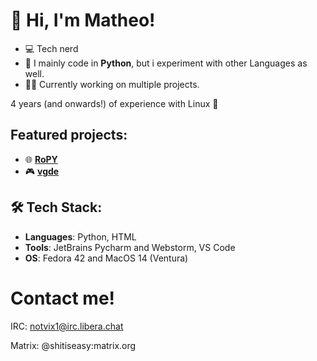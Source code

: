 # 👋 Hi, I'm Matheo!

- 💻 Tech nerd
- 🔧 I mainly code in **Python**, but i experiment with other Languages as well.
- 👨‍💻 Currently working on multiple projects.

4 years (and onwards!) of experience with Linux 🐧

## Featured projects:

- 🌐 **[RoPY](https://github.com/veddevv/RoPY)**
- 🎮 **[vgde](https://github.com/veddevv/vgde)**
## 🛠 Tech Stack:
- **Languages**: Python, HTML
- **Tools**: JetBrains Pycharm and Webstorm, VS Code
- **OS**: Fedora 42 and MacOS 14 (Ventura)


# Contact me!
IRC: notvix1@irc.libera.chat

Matrix: @shitiseasy:matrix.org
